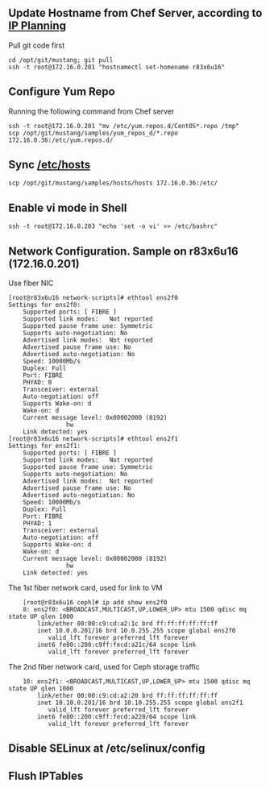 ## Update Hostname from Chef Server, according to [IP Planning](IPPlanning.markdown)
Pull git code first
	
	cd /opt/git/mustang; git pull
	ssh -t root@172.16.0.201 "hostnamectl set-homename r83x6u16"

## Configure Yum Repo
Running the following command from Chef server
	
	ssh -t root@172.16.0.201 "mv /etc/yum.repos.d/CentOS*.repo /tmp"
	scp /opt/git/mustang/samples/yum_repos_d/*.repo 172.16.0.36:/etc/yum.repos.d/

## Sync [/etc/hosts](samples/hosts/)

	scp /opt/git/mustang/samples/hosts/hosts 172.16.0.36:/etc/

## Enable vi mode in Shell

	ssh -t root@172.16.0.203 "echo 'set -o vi' >> /etc/bashrc"

## Network Configuration. Sample on r83x6u16 (172.16.0.201)
Use fiber NIC

	[root@r83x6u16 network-scripts]# ethtool ens2f0
	Settings for ens2f0:
		Supported ports: [ FIBRE ]
		Supported link modes:   Not reported
		Supported pause frame use: Symmetric
		Supports auto-negotiation: No
		Advertised link modes:  Not reported
		Advertised pause frame use: No
		Advertised auto-negotiation: No
		Speed: 10000Mb/s
		Duplex: Full
		Port: FIBRE
		PHYAD: 0
		Transceiver: external
		Auto-negotiation: off
		Supports Wake-on: d
		Wake-on: d
		Current message level: 0x00002000 (8192)
			       	hw
		Link detected: yes
	[root@r83x6u16 network-scripts]# ethtool ens2f1
	Settings for ens2f1:
		Supported ports: [ FIBRE ]
		Supported link modes:   Not reported
		Supported pause frame use: Symmetric
		Supports auto-negotiation: No
		Advertised link modes:  Not reported
		Advertised pause frame use: No
		Advertised auto-negotiation: No
		Speed: 10000Mb/s
		Duplex: Full
		Port: FIBRE
		PHYAD: 1
		Transceiver: external
		Auto-negotiation: off
		Supports Wake-on: d
		Wake-on: d
		Current message level: 0x00002000 (8192)
			       	hw
		Link detected: yes

The 1st fiber network card, used for link to VM
        
        [root@r83x6u16 ceph]# ip add show ens2f0
        8: ens2f0: <BROADCAST,MULTICAST,UP,LOWER_UP> mtu 1500 qdisc mq state UP qlen 1000
            link/ether 00:00:c9:cd:a2:1c brd ff:ff:ff:ff:ff:ff
            inet 10.0.0.201/16 brd 10.0.255.255 scope global ens2f0
               valid_lft forever preferred_lft forever
            inet6 fe80::200:c9ff:fecd:a21c/64 scope link 
               valid_lft forever preferred_lft forever
    

The 2nd fiber network card, used for Ceph storage traffic
         
        10: ens2f1: <BROADCAST,MULTICAST,UP,LOWER_UP> mtu 1500 qdisc mq state UP qlen 1000
            link/ether 00:00:c9:cd:a2:20 brd ff:ff:ff:ff:ff:ff
            inet 10.10.0.201/16 brd 10.10.255.255 scope global ens2f1
               valid_lft forever preferred_lft forever
            inet6 fe80::200:c9ff:fecd:a220/64 scope link 
               valid_lft forever preferred_lft forever
        

## Disable SELinux at /etc/selinux/config

## Flush IPTables
